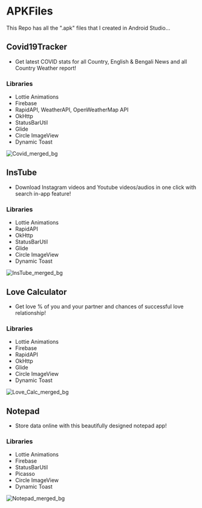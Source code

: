 # APKFiles
This Repo has all the ".apk" files that I created in Android Studio...

## Covid19Tracker
* Get latest COVID stats for all Country, English & Bengali News and all Country Weather report!

### Libraries
* Lottie Animations
* Firebase
* RapidAPI, WeatherAPI, OpenWeatherMap API
* OkHttp
* StatusBarUtil
* Glide
* Circle ImageView
* Dynamic Toast

![Covid_merged_bg](https://user-images.githubusercontent.com/63058877/148568865-5b2a0ec2-e734-4125-b8d2-748204e25988.jpg)


## InsTube
* Download Instagram videos and Youtube videos/audios in one click with search in-app feature!


### Libraries
* Lottie Animations
* RapidAPI
* OkHttp
* StatusBarUtil
* Glide
* Circle ImageView
* Dynamic Toast

![InsTube_merged_bg](https://user-images.githubusercontent.com/63058877/148568998-53fc5079-8575-4fd3-9e5f-ca077644ca64.jpg)


## Love Calculator
* Get love % of you and your partner and chances of successful love relationship!

### Libraries
* Lottie Animations
* Firebase
* RapidAPI
* OkHttp
* Glide
* Circle ImageView
* Dynamic Toast

![Love_Calc_merged_bg](https://user-images.githubusercontent.com/63058877/148569244-98bab96f-26e1-411a-b64d-50e52767f5d9.jpg)


## Notepad
* Store data online with this beautifully designed notepad app!

### Libraries
* Lottie Animations
* Firebase
* StatusBarUtil
* Picasso
* Circle ImageView
* Dynamic Toast

![Notepad_merged_bg](https://user-images.githubusercontent.com/63058877/148569367-62d4d739-8798-4d89-9a30-91f1c5b6fc83.jpg)
